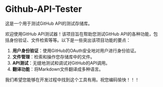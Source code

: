 # Github-API-Tester

这是一个用于测试GitHub API的测试存储库。

欢迎使用GitHub API测试器！该项目旨在帮助您测试GitHub API的各种功能，包括身份验证、文件检索等等。以下是一些突出该项目功能的要点：

1. **用户身份验证**：使用GitHub的OAuth安全地对用户进行身份验证。
2. **文件管理**：检索和操作您存储库中的文件。
3. **API测试**：无缝地测试和调试对GitHub的API调用。
4. **翻译功能**：将Markdown文件翻译成多种语言。

我们希望您能够在开发过程中找到这个工具有用。祝您编码愉快！！！
